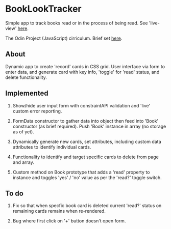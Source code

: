 # BookLookTracker
Simple app to track books read or in the process of being read. See 'live-view' [here](https://rajheer.github.io/BookLookTracker/).

The Odin Project (JavaScript) cirriculum. Brief set [here](https://www.theodinproject.com/lessons/node-path-javascript-library).

## About

Dynamic app to create 'record' cards in CSS grid. User interface via form to enter data, and generate card with key info, 'toggle' for 'read' status, and delete functionality.

## Implemented

1. Show/hide user input form with constraintAPI validation and 'live' custom error reporting.

2. FormData constructor to gather data into object then feed into 'Book' constructor (as brief required). Push 'Book' instance in array (no storage as of yet).

3. Dynamically generate new cards, set attributes, including custom data attributes to identify individual cards.

4. Functionality to identify and target specific cards to delete from page and array.

5. Custom method on Book prototype that adds a 'read' property to instance and toggles 'yes' / 'no' value as per the 'read?' toggle switch.

## To do

1. Fix so that when specfic book card is deleted current 'read?' status on remaining cards remains when re-rendered.

2. Bug where first click on '+' button doesn't open form.
